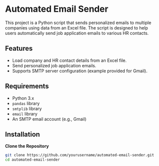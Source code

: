 # Automated Email Sender

This project is a Python script that sends personalized emails to multiple companies using data from an Excel file. The script is designed to help users automatically send job application emails to various HR contacts.

## Features

- Load company and HR contact details from an Excel file.
- Send personalized job application emails.
- Supports SMTP server configuration (example provided for Gmail).

## Requirements

- Python 3.x
- `pandas` library
- `smtplib` library
- `email` library
- An SMTP email account (e.g., Gmail)

## Installation

 **Clone the Repository**

   ```bash
   git clone https://github.com/yourusername/automated-email-sender.git
   cd automated-email-sender
